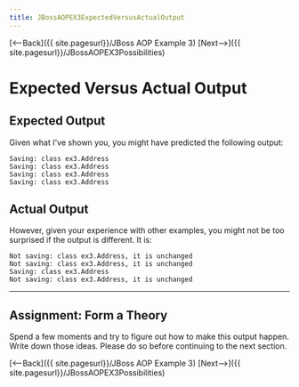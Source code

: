 ```yaml
---
title: JBossAOPEX3ExpectedVersusActualOutput
---
```

[<--Back]({{ site.pagesurl}}/JBoss AOP Example 3) [Next-->]({{ site.pagesurl}}/JBossAOPEX3Possibilities)

# Expected Versus Actual Output
## Expected Output
Given what I've shown you, you might have predicted the following output:
```
Saving: class ex3.Address
Saving: class ex3.Address
Saving: class ex3.Address
Saving: class ex3.Address
```
## Actual Output
However, given your experience with other examples, you might not be too surprised if the output is different. It is:
```
Not saving: class ex3.Address, it is unchanged
Not saving: class ex3.Address, it is unchanged
Saving: class ex3.Address
Not saving: class ex3.Address, it is unchanged
```
----
## Assignment: Form a Theory
Spend a few moments and try to figure out how to make this output happen. Write down those ideas. Please do so before continuing to the next section.

[<--Back]({{ site.pagesurl}}/JBoss AOP Example 3) [Next-->]({{ site.pagesurl}}/JBossAOPEX3Possibilities)
